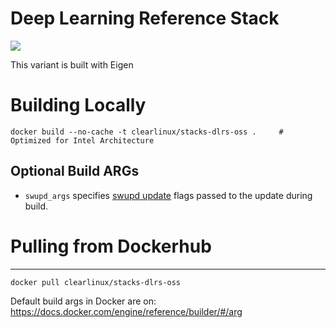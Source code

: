 # Deep Learning Reference Stack
[![](https://images.microbadger.com/badges/image/clearlinux/stacks-dlrs-oss.svg)](http://microbadger.com/images/clearlinux/stacks-dlrs-oss "Get your own image badge on microbadger.com")

This variant is built with Eigen

# Building Locally

```
docker build --no-cache -t clearlinux/stacks-dlrs-oss .     # Optimized for Intel Architecture
```

## Optional Build ARGs

* `swupd_args` specifies
  [swupd update](https://clearlinux.org/documentation/clear-linux/guides/maintenance/swupd-guide#perform-a-manual-update)
  flags passed to the update during build.

# Pulling from Dockerhub
---------------------------

```
docker pull clearlinux/stacks-dlrs-oss
```

Default build args in Docker are on: https://docs.docker.com/engine/reference/builder/#/arg
